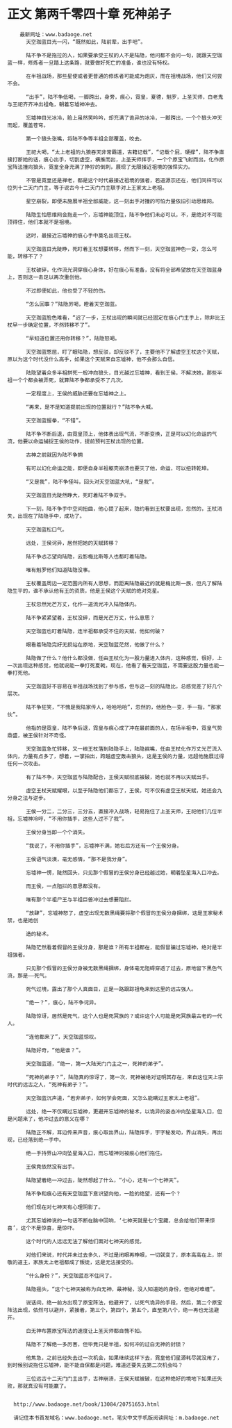 # 正文 第两千零四十章 死神弟子
        最新网址：www.badaoge.net
          天空珈蓝目光一闪，“既然如此，陆前辈，出手吧”。
      
          陆不争不是拖拉的人，如果要承受王杖的人不是陆隐，他问都不会问一句，就跟天空珈蓝一样，修炼者一旦踏上这条路，就要做好死亡的准备，谁也没有特权。
      
          在半祖战场，那些星使或者更普通的修炼者可能成为炮灰，而在祖境战场，他们又何尝不会。
      
          “出手”，陆不争低喝，一脚跨出，身旁，痕心，霓皇，夏德，魁罗，上圣天师，白老鬼与王祀齐齐冲出祖龟，朝着忘墟神冲去。
      
          忘墟神目光冰冷，脸上虽然笑吟吟，却充满了诡异的冰冷，一脚跨出，一个个狼头冲天而起，覆盖苍穹。
      
          第一个狼头张嘴，将陆不争等半祖全部覆盖，咬去。
      
          王祀大喝，“太上老祖的九狼吞天非常霸道，古籍记载”，“记载个屁，硬撑”，陆不争直接打断她的话，痕心出手，切割虚空，横推而出，上圣天师挥手，一个个原宝飞射而出，化作原宝阵法撞向狼头，霓皇全身充满了狰狞的倒刺，展现了无限接近祖境的强悍实力。
      
          不管是霓皇还是禅老，都是这个时代最接近祖境的强者，若道源宗还在，他们同样可以位列十二天门门主，等于说古今十二天门门主联手对上王家太上老祖。
      
          星空崩裂，即便未施展半祖全部威能，这一刻出手对撞的可怕力量依旧引动思维网。
      
          陆隐生怕思维网会拖走一个，忘墟神能顶住，陆不争他们未必可以，不，是绝对不可能顶得住，他们本就不是祖境。
      
          这时，最接近忘墟神的痕心手中莫名出现王杖。
      
          天空珈蓝目光陡睁，死盯着王杖想要转移，然而下一刻，天空珈蓝神色一变，怎么可能，转移不了？
      
          王杖破碎，化作流光洞穿痕心身体，好在痕心有准备，没有将全部希望放在天空珈蓝身上，否则这一击足以再次重创他。
      
          不过即便如此，他也受了不轻的伤。
      
          “怎么回事？”陆隐厉喝，瞪着天空珈蓝。
      
          天空珈蓝脸色难看，“迟了一步，王杖出现的瞬间就已经固定在痕心门主手上，除非比王杖早一步确定位置，不然转移不了”。
      
          “早知道位置还用你转移？”，陆隐怒喝。
      
          天空珈蓝憋屈，盯了眼陆隐，想反驳，却反驳不了，主要他不了解虚空王杖这个天赋，原以为这个时代没什么高手，如果这个天赋来自忘墟神，他不会那么自信。
      
          陆隐望着众多半祖拼死一般冲向狼头，目光越过忘墟神，看到王侯，不解决她，那些半祖一个个都会被弄死，就算陆不争都承受不了几次。
      
          一定程度上，王侯的威胁还要在忘墟神之上。
      
          “再来，是不是知道提前出现的位置就行？”陆不争大喊。
      
          天空珈蓝握拳，“不错”。
      
          陆不争不断后退，由霓皇顶上，他体表出现气流，不断变换，正是可以幻化命运的气流，他要以命运捕捉王侯的动作，提前预判王杖出现的位置。
      
          古神之前就因为陆不争拥
      
          有可以幻化命运之能，即便自身半祖躯壳崩溃也要灭了他，命运，可以扭转乾坤。
      
          “又是我”，陆不争怪叫，回头对天空珈蓝大吼，“是我”。
      
          天空珈蓝目光陡然睁大，死盯着陆不争双手。
      
          下一刻，陆不争手中空间扭曲，他心提了起来，隐约看到王杖要出现，忽然的，王杖消失，出现在了陆隐手中，成功了。
      
          天空珈蓝松口气。
      
          远处，王侯诧异，居然把她的天赋转移？
      
          陆不争忐忑望向陆隐，云影梅比斯等人也都盯着陆隐。
      
          唯有魁罗他们知道陆隐没事。
      
          王杖覆盖周边一定范围内所有人思想，而距离陆隐最近的就是梅比斯一族，但凡了解陆隐生平的，谁不承认他有王的资质，他是王侯这个天赋的绝对克星。
      
          王杖忽然光芒万丈，化作一道流光冲入陆隐体内。
      
          陆不争紧紧望着，王杖没碎，而是光芒万丈，什么意思？
      
          天空珈蓝也盯着陆隐，连半祖都承受不住的天赋，他如何破？
      
          眼看着陆隐完好无损站在原地，天空珈蓝茫然，他做了什么？
      
          陆隐做了什么？他什么都没做，任由王杖化为一股力量进入体内，这种感觉，很好，上一次出现这种感觉，他就说能一拳打死夏戟，现在，他看了看天空珈蓝，不需要这股力量也能一拳打死他。
      
          天空珈蓝好不容易在半祖战场找到了参与感，但与这一刻的陆隐比，总感觉差了好几个层次。
      
          陆不争狂笑，“不愧是我陆家传人，哈哈哈哈”，忽然的，他脸色一变，手一指，“那家伙”。
      
          他指的是霓皇，陆不争后退，霓皇与痕心成了冲在最前面的人，在场半祖中，霓皇气势鼎盛，被王侯针对不奇怪。
      
          天空珈蓝急忙转移，又一根王杖落到陆隐手上，陆隐抿嘴，任由王杖化作万丈光芒流入体内，力量有点多了，想着，一掌拍出，跨越虚空轰击狼头，这是王侯的力量，远超他施展过得任何一次攻击。
      
          有了陆不争，天空珈蓝与陆隐配合，王侯天赋彻底被破，她也就不再以天赋出手。
      
          虚空王杖天赋耀眼，以至于陆隐他们都忘了，王侯，可不仅有虚空王杖天赋，她还会九分身之法与逆步。
      
          王侯一分二，二分三，三分五，直接冲入战场，轻易拖住了上圣天师，王祀他们几位半祖，忘墟神冷哼，“不用你插手，这些人过不了我”。
      
          王侯分身当即一个个消失。
      
          “我说了，不用你插手”，忘墟神不满，她右后方还有一个王侯分身。
      
          王侯语气淡漠，毫无感情，“那不是我分身”。
      
          忘墟神一愣，陡然回头，只见那个假冒的王侯分身已经越过她，朝着坠星海入口冲去。
      
          而王侯，一点阻拦的意思都没有。
      
          唯有那个半祖尸王与半祖巨兽冲过去想要阻拦。
      
          “放肆”，忘墟神怒了，虚空出现无数黑绳要将那个假冒的王侯分身捆绑，这是王家秘术禁，也是她创
      
          造的秘术。
      
          陆隐茫然看着假冒的王侯分身，那是谁？所有半祖都在，能假冒骗过忘墟神，绝对是半祖强者。
      
          只见那个假冒的王侯分身被无数黑绳捆绑，身体毫无阻碍穿透了过去，原地留下黑色气流，那是——死气。
      
          死气过境，露出了那个人真面目，正是一路跟踪祖龟来到这里的远古强人。
      
          “绝一？”，痕心，陆不争诧异。
      
          陆隐惊讶，居然是死气，这个人也是死冥族的？或许这个人可能是死冥族最古老的一代人。
      
          “连他都来了”，天空珈蓝惊叹。
      
          陆隐好奇，“他是谁？”。
      
          天空珈蓝道，“绝一，第一大陆天门门主之一，死神的弟子”。
      
          “死神的弟子？”，陆隐真的惊讶了，第一次，死神被绝对证明其存在，来自这位天上宗时代的远古之人，“死神有弟子？”。
      
          天空珈蓝沉声道，“若非弟子，如何学会死面，又怎么能瞒过王家太上老祖”。
      
          远处，绝一不仅瞒过忘墟神，更避开忘墟神的秘术，以诡异的姿态冲向坠星海入口，但是问题来了，他冲过去的意义在哪？
      
          陆隐正不解，耳边传来声音，痕心取出界山，陆隐挥手，宇字秘发动，界山消失，再出现，已经落到绝一手中。
      
          绝一手持界山冲向坠星海入口，而忘墟神则被痕心他们拖住。
      
          王侯竟依然没有出手。
      
          陆隐望着绝一冲过去，陡然想起了什么，“小心，还有一个七神天”。
      
          陆不争和痕心还有天空珈蓝下意识望向他，一脸的绝望，还有一个？
      
          他们现在对七神天有心理阴影了。
      
          尤其忘墟神说的一句话不断在脑中回响，‘七神天就是七个宝藏，总会给他们带来惊喜’，这个不是惊喜，是惊吓。
      
          这个时代的人远远无法了解他们面对七神天的感觉。
      
          对他们来说，时代并未过去多久，不过是闭眼再睁眼，一切就变了，原本高高在上，崇敬的道主，家族太上老祖都成了叛徒，这是无法接受的。
      
          “什么身份？”，天空珈蓝忍不住问了。
      
          陆隐摇头，“这个七神天被称为白无神，最神秘，没人知道她的身份，但绝对难缠”。
      
          说话间，绝一前方出现了原宝阵法，他避开了，以死气诡异的手段，然后，第二个原宝阵法出现，依然可以避开，紧接着，第三个，第四个，第五个，直至第八个，绝一再也无法避开。
      
          白无神布置原宝阵法的速度让上圣天师都自愧不如。
      
          陆隐不了解绝一多厉害，但毕竟只是半祖，如何冲的过白无神的封锁？
      
          他焦急，之前已经失去过一次机会，如果继续这样下去，霓皇他们星源耗尽就没用了，到时候别说拖住忘墟神，能不能自保都是问题，难道还要失去第二次机会吗？
      
          三位远古十二天门门主出手，古神崩溃，王侯天赋被破，在这种绝好的境地下如果还失败，那就真没有可能赢了。
      
      
      http://www.badaoge.net/book/13084/20751653.html
      
      请记住本书首发域名：www.badaoge.net。笔尖中文手机版阅读网址：m.badaoge.net